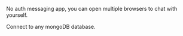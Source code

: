 No auth messaging app, you can open multiple browsers to chat with yourself.

Connect to any mongoDB database.
